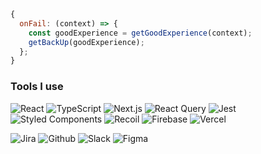 
```javascript
{
  onFail: (context) => {
    const goodExperience = getGoodExperience(context);
    getBackUp(goodExperience);
  };
}
```

### Tools I use
![React](https://img.shields.io/badge/-React-black?logo=react)
![TypeScript](https://img.shields.io/badge/-TypeScript-black?logo=typescript)
![Next.js](https://img.shields.io/badge/-Next.js-black?logo=next.js)
![React Query](https://img.shields.io/badge/-React_Query-black?logo=react-query)
![Jest](https://img.shields.io/badge/-Jest-black?logo=jest)
![Styled Components](https://img.shields.io/badge/-Styled_components-black?logo=styled-components)
![Recoil](https://img.shields.io/badge/-Recoil-black?logo=recoil)
![Firebase](https://img.shields.io/badge/-Firebase-black?logo=firebase)
![Vercel](https://img.shields.io/badge/-Vercel-black?logo=vercel)

![Jira](https://img.shields.io/badge/-Jira-black?logo=jira)
![Github](https://img.shields.io/badge/-Github-black?logo=github)
![Slack](https://img.shields.io/badge/-Slack-black?logo=slack)
![Figma](https://img.shields.io/badge/-Figma-black?logo=figma)
